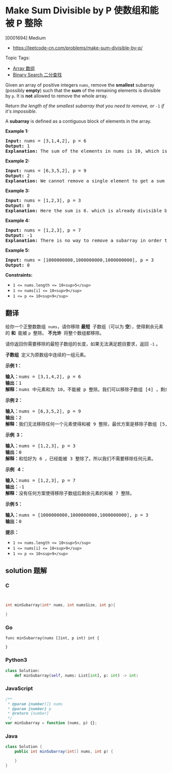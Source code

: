 # Make Sum Divisible by P 使数组和能被 P 整除

[0001694] Medium

- https://leetcode-cn.com/problems/make-sum-divisible-by-p/

Topic Tags:

- [Array 数组](https://leetcode-cn.com/tag/array/)
- [Binary Search 二分查找](https://leetcode-cn.com/tag/binary-search/)

Given an array of positive integers `nums`, remove the **smallest** subarray (possibly **empty**) such that the **sum** of the remaining elements is divisible by `p`. It is **not** allowed to remove the whole array.

Return _the length of the smallest subarray that you need to remove, or_ `-1` _if it's impossible_.

A **subarray** is defined as a contiguous block of elements in the array.

**Example 1:**

<pre><strong>Input:</strong> nums = [3,1,4,2], p = 6
<strong>Output:</strong> 1
<strong>Explanation:</strong> The sum of the elements in nums is 10, which is not divisible by 6. We can remove the subarray [4], and the sum of the remaining elements is 6, which is divisible by 6.
</pre>

**Example 2:**

<pre><strong>Input:</strong> nums = [6,3,5,2], p = 9
<strong>Output:</strong> 2
<strong>Explanation:</strong> We cannot remove a single element to get a sum divisible by 9. The best way is to remove the subarray [5,2], leaving us with [6,3] with sum 9.
</pre>

**Example 3:**

<pre><strong>Input:</strong> nums = [1,2,3], p = 3
<strong>Output:</strong> 0
<strong>Explanation:</strong> Here the sum is 6. which is already divisible by 3. Thus we do not need to remove anything.
</pre>

**Example 4:**

<pre><strong>Input:</strong> nums = [1,2,3], p = 7
<strong>Output:</strong> -1
<strong>Explanation:</strong> There is no way to remove a subarray in order to get a sum divisible by 7.
</pre>

**Example 5:**

<pre><strong>Input:</strong> nums = [1000000000,1000000000,1000000000], p = 3
<strong>Output:</strong> 0
</pre>

**Constraints:**

- `1 <= nums.length <= 10<sup>5</sup>`
- `1 <= nums[i] <= 10<sup>9</sup>`
- `1 <= p <= 10<sup>9</sup>`

## 翻译

给你一个正整数数组  `nums`，请你移除 **最短**  子数组（可以为 **空**），使得剩余元素的 **和**  能被 `p`  整除。 **不允许**  将整个数组都移除。

请你返回你需要移除的最短子数组的长度，如果无法满足题目要求，返回 `-1` 。

**子数组**  定义为原数组中连续的一组元素。

**示例 1：**

<pre><strong>输入：</strong>nums = [3,1,4,2], p = 6
<strong>输出：</strong>1
<strong>解释：</strong>nums 中元素和为 10，不能被 p 整除。我们可以移除子数组 [4] ，剩余元素的和为 6 。
</pre>

**示例 2：**

<pre><strong>输入：</strong>nums = [6,3,5,2], p = 9
<strong>输出：</strong>2
<strong>解释：</strong>我们无法移除任何一个元素使得和被 9 整除，最优方案是移除子数组 [5,2] ，剩余元素为 [6,3]，和为 9 。
</pre>

**示例  3：**

<pre><strong>输入：</strong>nums = [1,2,3], p = 3
<strong>输出：</strong>0
<strong>解释：</strong>和恰好为 6 ，已经能被 3 整除了。所以我们不需要移除任何元素。
</pre>

**示例   4：**

<pre><strong>输入：</strong>nums = [1,2,3], p = 7
<strong>输出：</strong>-1
<strong>解释：</strong>没有任何方案使得移除子数组后剩余元素的和被 7 整除。
</pre>

**示例 5：**

<pre><strong>输入：</strong>nums = [1000000000,1000000000,1000000000], p = 3
<strong>输出：</strong>0
</pre>

**提示：**

- `1 <= nums.length <= 10<sup>5</sup>`
- `1 <= nums[i] <= 10<sup>9</sup>`
- `1 <= p <= 10<sup>9</sup>`

## solution 题解

### C

```c


int minSubarray(int* nums, int numsSize, int p){

}
```

### Go

```golang
func minSubarray(nums []int, p int) int {

}
```

### Python3

```python
class Solution:
    def minSubarray(self, nums: List[int], p: int) -> int:
```

### JavaScript

```javascript
/**
 * @param {number[]} nums
 * @param {number} p
 * @return {number}
 */
var minSubarray = function (nums, p) {};
```

### Java

```java
class Solution {
    public int minSubarray(int[] nums, int p) {

    }
}
```
